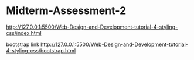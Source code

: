 # Midterm-Assessment-2
http://127.0.0.1:5500/Web-Design-and-Development-tutorial-4-styling-css/index.html

bootstrap link 
http://127.0.0.1:5500/Web-Design-and-Development-tutorial-4-styling-css/bootstrap.html
